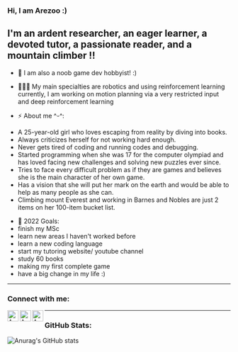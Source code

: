 ### Hi, I am Arezoo :)

##  I'm an ardent researcher, an eager learner, a devoted tutor, a passionate reader, and a mountain climber !!

- 👀  I am also a noob game dev hobbyist! :)


- 👩🏻‍💻 My main specialties are robotics and using reinforcement learning
currently, I am working on motion planning via a very restricted input and deep reinforcement learning

- ⚡ About me ^-^: 
* A 25-year-old girl who loves escaping from reality by diving into books.
* Always criticizes herself for not working hard enough.
* Never gets tired of coding and running codes and debugging. 
* Started programming when she was 17 for the computer olympiad and has loved facing new challenges and solving new puzzles ever since. 
* Tries to face every difficult problem as if they are games and believes she is the main character of her own game. 
* Has a vision that she will put her mark on the earth and would be able to help as many people as she can.
* Climbing mount Everest and working in Barnes and Nobles are just 2 items on her 100-item bucket list.



- 🥅 2022 Goals:
- finish my MSc
- learn new areas I haven't worked before
- learn a new coding language
- start my tutoring website/ youtube channel
- study 60 books
- making my first complete game 
- have a big change in my life :)
---

### Connect with me:

[<img align="left" alt="Arezoo Al | YouTube" width="25px" src="https://cdn.jsdelivr.net/npm/simple-icons@v3/icons/youtube.svg" />][youtube]
[<img align="left" alt="Arezoo Al | LinkedIn" width="25px" src="https://cdn.jsdelivr.net/npm/simple-icons@v3/icons/linkedin.svg" />][linkedin]
[<img align="left" alt="Arezoo Al | Gmail" width="25px" src="https://cdn.jsdelivr.net/npm/simple-icons@v3/icons/gmail.svg"/>][Gmail]

---
### GitHub Stats:
![Anurag's GitHub stats](https://github-readme-stats.vercel.app/api?username=arezooaalipanah&theme=chartreuse-dark&show_icons=true)

[youtube]: https://www.youtube.com/channel/UCGfcLfSA02ymEyr0ei5m89g
[linkedin]: https://www.linkedin.com/in/arezoo-alipanah
[Gmail]: mailto:arezoo.alip@gmail.com
